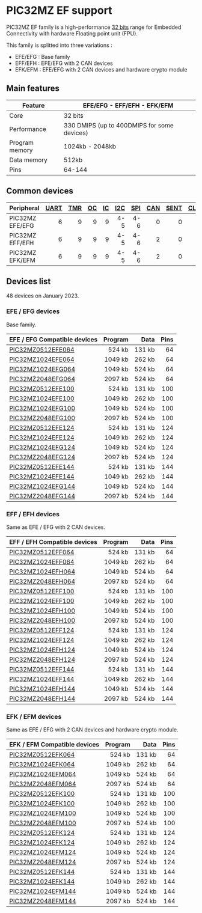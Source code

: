 # PIC32MZ EF support

PIC32MZ EF family is a high-performance [32 bits](../pic32/README.md) range for Embedded Connectivity with hardware Floating point unit (FPU).

This family is splitted into three variations :

* EFE/EFG : Base family
* EFF/EFH : EFE/EFG with 2 CAN devices
* EFK/EFM : EFE/EFG with 2 CAN devices and hardware crypto module

## Main features

|Feature|EFE/EFG - EFF/EFH - EFK/EFM|
|-------|------|
|Core|32 bits|
|Performance|330 DMIPS (up to 400DMIPS for some devices)|
|Program memory|1024kb - 2048kb|
|Data memory|512kb|
|Pins|64-144|

## Common devices

|Peripheral      |[UART][1]|[TMR][2] |[OC][3]  |[IC][4]  |[I2C][5] |[SPI][6] |[CAN][7] |[SENT][8]|[CLC][9] |[QEI][10] |[PWM][11] |[MCCP][12]|[SCCP][12]|
|:---------------|--------:|--------:|--------:|--------:|--------:|--------:|--------:|--------:|--------:|---------:|---------:|---------:|---------:|
|PIC32MZ EFE/EFG |        6|        9|        9|        9|      4-5|      4-6|        0|        0|        0|         0|         0|         0|         0|
|PIC32MZ EFF/EFH |        6|        9|        9|        9|      4-5|      4-6|        2|        0|        0|         0|         0|         0|         0|
|PIC32MZ EFK/EFM |        6|        9|        9|        9|      4-5|      4-6|        2|        0|        0|         0|         0|         0|         0|

[1]: ../../driver/uart
[2]: ../../driver/timer
[3]: ../../driver/oc
[4]: ../../driver/ic
[5]: ../../driver/i2c
[6]: ../../driver/spi
[7]: ../../driver/can
[8]: ../../driver/sent
[9]: ../../driver/clc
[10]: ../../driver/qei
[11]: ../../driver/pwm
[12]: ../../driver/ccp

## Devices list

48 devices on January 2023.

### EFE / EFG devices

Base family.

|EFE / EFG Compatible devices|Program|Data|Pins|
|---------|--:|--:|--:|
|[PIC32MZ0512EFE064](http://microchip.com/wwwproducts/en/PIC32MZ0512EFE064)| 524 kb| 131 kb| 64|
|[PIC32MZ1024EFE064](http://microchip.com/wwwproducts/en/PIC32MZ1024EFE064)|1049 kb| 262 kb| 64|
|[PIC32MZ1024EFG064](http://microchip.com/wwwproducts/en/PIC32MZ1024EFG064)|1049 kb| 524 kb| 64|
|[PIC32MZ2048EFG064](http://microchip.com/wwwproducts/en/PIC32MZ2048EFG064)|2097 kb| 524 kb| 64|
|[PIC32MZ0512EFE100](http://microchip.com/wwwproducts/en/PIC32MZ0512EFE100)| 524 kb| 131 kb|100|
|[PIC32MZ1024EFE100](http://microchip.com/wwwproducts/en/PIC32MZ1024EFE100)|1049 kb| 262 kb|100|
|[PIC32MZ1024EFG100](http://microchip.com/wwwproducts/en/PIC32MZ1024EFG100)|1049 kb| 524 kb|100|
|[PIC32MZ2048EFG100](http://microchip.com/wwwproducts/en/PIC32MZ2048EFG100)|2097 kb| 524 kb|100|
|[PIC32MZ0512EFE124](http://microchip.com/wwwproducts/en/PIC32MZ0512EFE124)| 524 kb| 131 kb|124|
|[PIC32MZ1024EFE124](http://microchip.com/wwwproducts/en/PIC32MZ1024EFE124)|1049 kb| 262 kb|124|
|[PIC32MZ1024EFG124](http://microchip.com/wwwproducts/en/PIC32MZ1024EFG124)|1049 kb| 524 kb|124|
|[PIC32MZ2048EFG124](http://microchip.com/wwwproducts/en/PIC32MZ2048EFG124)|2097 kb| 524 kb|124|
|[PIC32MZ0512EFE144](http://microchip.com/wwwproducts/en/PIC32MZ0512EFE144)| 524 kb| 131 kb|144|
|[PIC32MZ1024EFE144](http://microchip.com/wwwproducts/en/PIC32MZ1024EFE144)|1049 kb| 262 kb|144|
|[PIC32MZ1024EFG144](http://microchip.com/wwwproducts/en/PIC32MZ1024EFG144)|1049 kb| 524 kb|144|
|[PIC32MZ2048EFG144](http://microchip.com/wwwproducts/en/PIC32MZ2048EFG144)|2097 kb| 524 kb|144|

### EFF / EFH devices

Same as EFE / EFG with 2 CAN devices.

|EFF / EFH Compatible devices|Program|Data|Pins|
|---------|--:|--:|--:|
|[PIC32MZ0512EFF064](http://microchip.com/wwwproducts/en/PIC32MZ0512EFF064)| 524 kb| 131 kb| 64|
|[PIC32MZ1024EFF064](http://microchip.com/wwwproducts/en/PIC32MZ1024EFF064)|1049 kb| 262 kb| 64|
|[PIC32MZ1024EFH064](http://microchip.com/wwwproducts/en/PIC32MZ1024EFH064)|1049 kb| 524 kb| 64|
|[PIC32MZ2048EFH064](http://microchip.com/wwwproducts/en/PIC32MZ2048EFH064)|2097 kb| 524 kb| 64|
|[PIC32MZ0512EFF100](http://microchip.com/wwwproducts/en/PIC32MZ0512EFF100)| 524 kb| 131 kb|100|
|[PIC32MZ1024EFF100](http://microchip.com/wwwproducts/en/PIC32MZ1024EFF100)|1049 kb| 262 kb|100|
|[PIC32MZ1024EFH100](http://microchip.com/wwwproducts/en/PIC32MZ1024EFH100)|1049 kb| 524 kb|100|
|[PIC32MZ2048EFH100](http://microchip.com/wwwproducts/en/PIC32MZ2048EFH100)|2097 kb| 524 kb|100|
|[PIC32MZ0512EFF124](http://microchip.com/wwwproducts/en/PIC32MZ0512EFF124)| 524 kb| 131 kb|124|
|[PIC32MZ1024EFF124](http://microchip.com/wwwproducts/en/PIC32MZ1024EFF124)|1049 kb| 262 kb|124|
|[PIC32MZ1024EFH124](http://microchip.com/wwwproducts/en/PIC32MZ1024EFH124)|1049 kb| 524 kb|124|
|[PIC32MZ2048EFH124](http://microchip.com/wwwproducts/en/PIC32MZ2048EFH124)|2097 kb| 524 kb|124|
|[PIC32MZ0512EFF144](http://microchip.com/wwwproducts/en/PIC32MZ0512EFF144)| 524 kb| 131 kb|144|
|[PIC32MZ1024EFF144](http://microchip.com/wwwproducts/en/PIC32MZ1024EFF144)|1049 kb| 262 kb|144|
|[PIC32MZ1024EFH144](http://microchip.com/wwwproducts/en/PIC32MZ1024EFH144)|1049 kb| 524 kb|144|
|[PIC32MZ2048EFH144](http://microchip.com/wwwproducts/en/PIC32MZ2048EFH144)|2097 kb| 524 kb|144|

### EFK / EFM devices

Same as EFE / EFG with 2 CAN devices and hardware crypto module.

|EFK / EFM Compatible devices|Program|Data|Pins|
|---------|--:|--:|--:|
|[PIC32MZ0512EFK064](http://microchip.com/wwwproducts/en/PIC32MZ0512EFK064)| 524 kb| 131 kb| 64|
|[PIC32MZ1024EFK064](http://microchip.com/wwwproducts/en/PIC32MZ1024EFK064)|1049 kb| 262 kb| 64|
|[PIC32MZ1024EFM064](http://microchip.com/wwwproducts/en/PIC32MZ1024EFM064)|1049 kb| 524 kb| 64|
|[PIC32MZ2048EFM064](http://microchip.com/wwwproducts/en/PIC32MZ2048EFM064)|2097 kb| 524 kb| 64|
|[PIC32MZ0512EFK100](http://microchip.com/wwwproducts/en/PIC32MZ0512EFK100)| 524 kb| 131 kb|100|
|[PIC32MZ1024EFK100](http://microchip.com/wwwproducts/en/PIC32MZ1024EFK100)|1049 kb| 262 kb|100|
|[PIC32MZ1024EFM100](http://microchip.com/wwwproducts/en/PIC32MZ1024EFM100)|1049 kb| 524 kb|100|
|[PIC32MZ2048EFM100](http://microchip.com/wwwproducts/en/PIC32MZ2048EFM100)|2097 kb| 524 kb|100|
|[PIC32MZ0512EFK124](http://microchip.com/wwwproducts/en/PIC32MZ0512EFK124)| 524 kb| 131 kb|124|
|[PIC32MZ1024EFK124](http://microchip.com/wwwproducts/en/PIC32MZ1024EFK124)|1049 kb| 262 kb|124|
|[PIC32MZ1024EFM124](http://microchip.com/wwwproducts/en/PIC32MZ1024EFM124)|1049 kb| 524 kb|124|
|[PIC32MZ2048EFM124](http://microchip.com/wwwproducts/en/PIC32MZ2048EFM124)|2097 kb| 524 kb|124|
|[PIC32MZ0512EFK144](http://microchip.com/wwwproducts/en/PIC32MZ0512EFK144)| 524 kb| 131 kb|144|
|[PIC32MZ1024EFK144](http://microchip.com/wwwproducts/en/PIC32MZ1024EFK144)|1049 kb| 262 kb|144|
|[PIC32MZ1024EFM144](http://microchip.com/wwwproducts/en/PIC32MZ1024EFM144)|1049 kb| 524 kb|144|
|[PIC32MZ2048EFM144](http://microchip.com/wwwproducts/en/PIC32MZ2048EFM144)|2097 kb| 524 kb|144|
